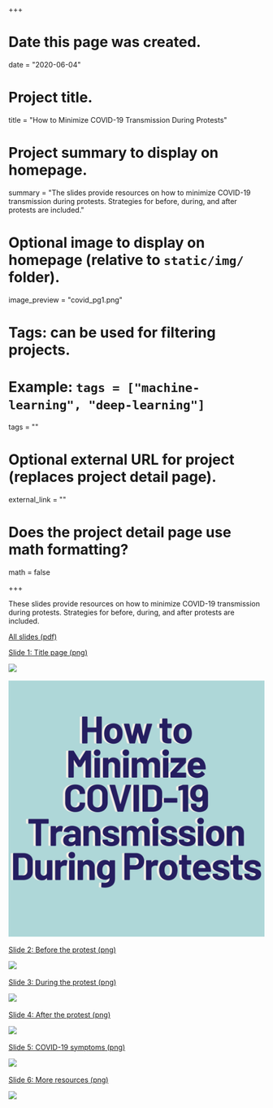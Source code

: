 +++
# Date this page was created.
date = "2020-06-04"

# Project title.
title = "How to Minimize COVID-19 Transmission During Protests"

# Project summary to display on homepage.
summary = "The slides provide resources on how to minimize COVID-19 transmission during protests. Strategies for before, during, and after protests are included."

# Optional image to display on homepage (relative to `static/img/` folder).
image_preview = "covid_pg1.png"

# Tags: can be used for filtering projects.
# Example: `tags = ["machine-learning", "deep-learning"]`
tags = ""

# Optional external URL for project (replaces project detail page).
external_link = ""

# Does the project detail page use math formatting?
math = false

+++

These slides provide resources on how to minimize COVID-19 transmission during protests. Strategies for before, during, and after protests are included.


[All slides (pdf)](https://www.dropbox.com/s/bnfga9mxp8lo73r/How%20to%20minimize%20covid.pdf?dl=0)




[Slide 1: Title page (png)](https://www.dropbox.com/s/pxem39574buvitm/1-Title.png?dl=0)

<img src="https://github.com/brookembell/img/blob/master/1-Title.png" width="300" />

![Slide1](static/img/1-Title.png)


[Slide 2: Before the protest (png)](https://www.dropbox.com/s/mi75k0lf1n3vrvv/2-Before%20protest.png?dl=0)

<img src="https://github.com/brookembell/img/blob/master/2-Before%20protest.png" width="300" />


[Slide 3: During the protest (png)](https://www.dropbox.com/s/kmhdzwwtzdhs7h4/3-During%20protest.png?dl=0)

<img src="https://github.com/brookembell/img/blob/master/3-During%20protest.png" width="300" />


[Slide 4: After the protest (png)](https://www.dropbox.com/s/ue1bfzz822dihvi/4-After%20protest.png?dl=0)

<img src="https://github.com/brookembell/img/blob/master/4-After%20protest.png" width="300" />


[Slide 5: COVID-19 symptoms (png)](https://www.dropbox.com/s/ue1bfzz822dihvi/4-After%20protest.png?dl=0)

<img src="https://github.com/brookembell/img/blob/master/5-COVID%20symptoms.png" width="300" />


[Slide 6: More resources (png)](https://www.dropbox.com/s/2xkav9eiv39zo14/6-More%20resources.png?dl=0)

<img src="https://github.com/brookembell/img/blob/master/6-More%20resources.png" width="300" />

